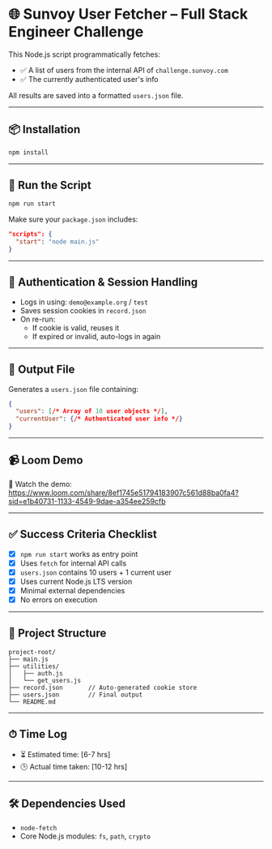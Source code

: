 # 🌐 Sunvoy User Fetcher – Full Stack Engineer Challenge

This Node.js script programmatically fetches:

- ✅ A list of users from the internal API of `challenge.sunvoy.com`
- ✅ The currently authenticated user's info

All results are saved into a formatted `users.json` file.

---

## 📦 Installation

```bash
npm install
```

---

## 🚀 Run the Script

```bash
npm run start
```

Make sure your `package.json` includes:

```json
"scripts": {
  "start": "node main.js"
}
```

---

## 🔐 Authentication & Session Handling

- Logs in using: `demo@example.org` / `test`
- Saves session cookies in `record.json`
- On re-run:
  - If cookie is valid, reuses it
  - If expired or invalid, auto-logs in again

---

## 📁 Output File

Generates a `users.json` file containing:

```json
{
  "users": [/* Array of 10 user objects */],
  "currentUser": {/* Authenticated user info */}
}
```

---

## 📹 Loom Demo

🎥 Watch the demo: https://www.loom.com/share/8ef1745e51794183907c561d88ba0fa4?sid=e1b40731-1133-4549-9dae-a354ee259cfb

---

## ✅ Success Criteria Checklist

- [x] `npm run start` works as entry point  
- [x] Uses `fetch` for internal API calls  
- [x] `users.json` contains 10 users + 1 current user  
- [x] Uses current Node.js LTS version  
- [x] Minimal external dependencies  
- [x] No errors on execution  

---

## 📁 Project Structure

```
project-root/
├── main.js
├── utilities/
│   ├── auth.js
│   └── get_users.js
├── record.json       // Auto-generated cookie store
├── users.json        // Final output
└── README.md
```

---

## ⏱ Time Log

- ⏳ Estimated time: [6-7 hrs]  
- 🕒 Actual time taken: [10-12 hrs]

---

## 🛠 Dependencies Used

- `node-fetch`
- Core Node.js modules: `fs`, `path`, `crypto`
